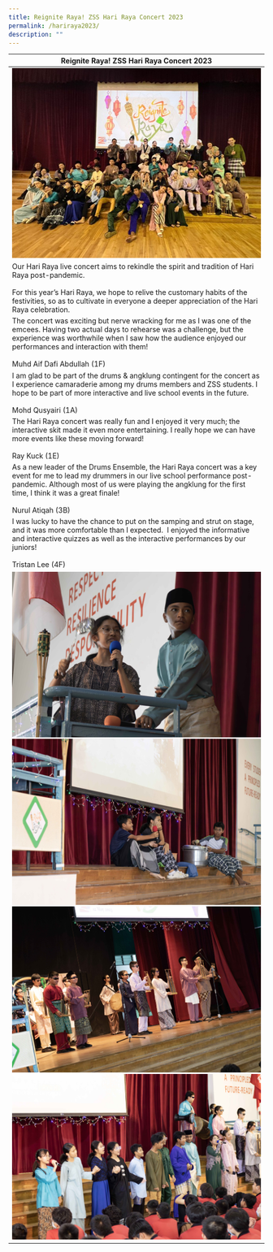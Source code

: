 ```yaml
---
title: Reignite Raya! ZSS Hari Raya Concert 2023
permalink: /hariraya2023/
description: ""
---
```

|Reignite Raya! ZSS Hari Raya Concert 2023| 
| -------- | 
|![](/images/raya2301.jpg)|
|Our Hari Raya live concert aims to rekindle the spirit and tradition of Hari Raya post-pandemic. <br><br>For this year’s Hari Raya, we hope to relive the customary habits of the festivities, so as to cultivate in everyone a deeper appreciation of the Hari Raya celebration.|
|The concert was exciting but nerve wracking for me as I was one of the emcees. Having two actual days to rehearse was a challenge, but the experience was worthwhile when I saw how the audience enjoyed our performances and interaction with them!<br><br>Muhd Aif Dafi Abdullah (1F)|
|I am glad to be part of the drums &amp; angklung contingent for the concert as I experience camaraderie among my drums members and ZSS students. I hope to be part of more interactive and live school events in the future.<br><br>Mohd Qusyairi (1A)|
|The Hari Raya concert was really fun and I enjoyed it very much; the interactive skit made it even more entertaining. I really hope we can have more events like these moving forward!<br><br>Ray Kuck (1E)|
|As a new leader of the Drums Ensemble, the Hari Raya concert was a key event for me to lead my drummers in our live school performance post-pandemic. Although most of us were playing the angklung for the first time, I think it was a great finale!<br><br>Nurul Atiqah (3B)|
|I was lucky to have the chance to put on the samping and strut on stage, and it was more comfortable than I expected. &nbsp;I enjoyed the informative and interactive quizzes as well as the interactive performances by our juniors!<br><br>Tristan Lee (4F)|
|![](/images/raya2302.jpg)<br>![](/images/raya2303.jpg)<br>![](/images/raya2304.jpg)<br>![](/images/raya2305.jpg)<br>|